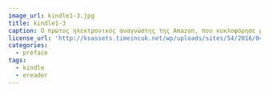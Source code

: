 ```yaml
---
image_url: kindle1-3.jpg
title: kindle1-3
caption: Ο πρώτος ηλεκτρονικός αναγνώστης της Amazon, που κυκλοφόρησε μόνο στις ΗΠΑ, ξεπουλήθηκε σε πεντέμισι ώρες και παρέμεινε μη διαθέσιμος για πέντε μήνες.
license_url: 'http://ksassets.timeincuk.net/wp/uploads/sites/54/2016/04/kindle1-3.jpg'
categories:
  - preface
tags:
  - kindle
  - ereader
---
```


